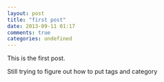 ```yaml
---
layout: post
title: "first post"
date: 2013-09-11 01:17
comments: true
categories: undefined
---
```

This is the first post.

Still trying to figure out how to put tags and category